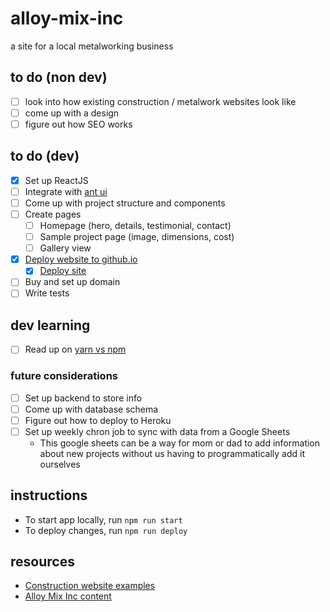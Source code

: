 # alloy-mix-inc
a site for a local metalworking business

## to do (non dev)
- [ ] look into how existing construction / metalwork websites look like
- [ ] come up with a design
- [ ] figure out how SEO works

## to do (dev)
- [x] Set up ReactJS
- [ ] Integrate with [ant ui](https://ant.design/docs/react/use-with-create-react-app)
- [ ] Come up with project structure and components
- [ ] Create pages
  - [ ] Homepage (hero, details, testimonial, contact)
  - [ ] Sample project page (image, dimensions, cost)
  - [ ] Gallery view
- [x] [Deploy website to github.io](https://github.com/gitname/react-gh-pages)
  - [x] [Deploy site](https://levelup.gitconnected.com/deploying-a-create-react-app-with-routing-to-github-pages-f386b6ce84c2)
- [ ] Buy and set up domain
- [ ] Write tests

## dev learning
- [ ] Read up on [yarn vs npm](https://blog.risingstack.com/yarn-vs-npm-node-js-package-managers/)

### future considerations
- [ ] Set up backend to store info
- [ ] Come up with database schema
- [ ] Figure out how to deploy to Heroku
- [ ] Set up weekly chron job to sync with data from a Google Sheets
  * This google sheets can be a way for mom or dad to add information about new projects without us having to programmatically add it ourselves

## instructions
* To start app locally, run `npm run start`
* To deploy changes, run `npm run deploy`

## resources
- [Construction website examples](https://contractorgorilla.com/top-construction-websites-for-2019/)
- [Alloy Mix Inc content](https://jwiz.com/jewish/alloy-mix-inc-76712.html)